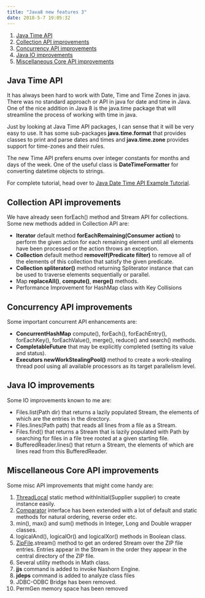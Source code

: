 ```yaml
---
title: "Java8 new features 3"
date: 2018-5-7 19:05:32
---
```


1. [Java Time API](#first)
2. [Collection API improvements](#second)
3. [Concurrency API improvements](#third)
4. [Java IO improvements](#fourth)
5. [Miscellaneous Core API improvements](#fifth)

## <a id="first"></a>Java Time API
It has always been hard to work with Date, Time and Time Zones in java. There was no standard approach or API in java for date and time in Java. One of the nice addition in Java 8 is the java.time package that will streamline the process of working with time in java.

Just by looking at Java Time API packages, I can sense that it will be very easy to use. It has some sub-packages **java.time.format** that provides classes to print and parse dates and times and **java.time.zone** provides support for time-zones and their rules.

The new Time API prefers enums over integer constants for months and days of the week. One of the useful class is **DateTimeFormatter** for converting datetime objects to strings.

For complete tutorial, head over to [Java Date Time API Example Tutorial](https://www.journaldev.com/2800/java-8-date-localdate-localdatetime-instant).

## <a id="second"></a>Collection API improvements
We have already seen forEach() method and Stream API for collections. Some new methods added in Collection API are:

- **Iterator** default method **forEachRemaining(Consumer action)** to perform the given action for each remaining element until all elements have been processed or the action throws an exception.
- **Collection** default method **removeIf(Predicate filter)** to remove all of the elements of this collection that satisfy the given predicate.
- **Collection spliterator()** method returning Spliterator instance that can be used to traverse elements sequentially or parallel.
- Map **replaceAll()**, **compute()**, **merge()** methods.
- Performance Improvement for HashMap class with Key Collisions

## <a id="third"></a>Concurrency API improvements
Some important concurrent API enhancements are:

- **ConcurrentHashMap** compute(), forEach(), forEachEntry(), forEachKey(), forEachValue(), merge(), reduce() and search() methods.
- **CompletableFuture** that may be explicitly completed (setting its value and status).
- **Executors newWorkStealingPool()** method to create a work-stealing thread pool using all available processors as its target parallelism level.

## <a id="fourth"></a>Java IO improvements
Some IO improvements known to me are:

- Files.list(Path dir) that returns a lazily populated Stream, the elements of which are the entries in the directory.
- Files.lines(Path path) that reads all lines from a file as a Stream.
- Files.find() that returns a Stream that is lazily populated with Path by searching for files in a file tree rooted at a given starting file.
- BufferedReader.lines() that return a Stream, the elements of which are lines read from this BufferedReader.

## <a id="fifth"></a>Miscellaneous Core API improvements
Some misc API improvements that might come handy are:

1. [ThreadLocal](https://www.journaldev.com/1076/java-threadlocal-example) static method withInitial(Supplier supplier) to create instance easily.
2. [Comparator](https://www.journaldev.com/780/comparable-and-comparator-in-java-example) interface has been extended with a lot of default and static methods for natural ordering, reverse order etc.
3. min(), max() and sum() methods in Integer, Long and Double wrapper classes.
4. logicalAnd(), logicalOr() and logicalXor() methods in Boolean class.
5. [ZipFile](https://www.journaldev.com/957/java-zip-file-folder-example).stream() method to get an ordered Stream over the ZIP file entries. Entries appear in the Stream in the order they appear in the central directory of the ZIP file.
6. Several utility methods in Math class.
7. **jjs** command is added to invoke Nashorn Engine.
8. **jdeps** command is added to analyze class files
9. JDBC-ODBC Bridge has been removed.
10. PermGen memory space has been removed
